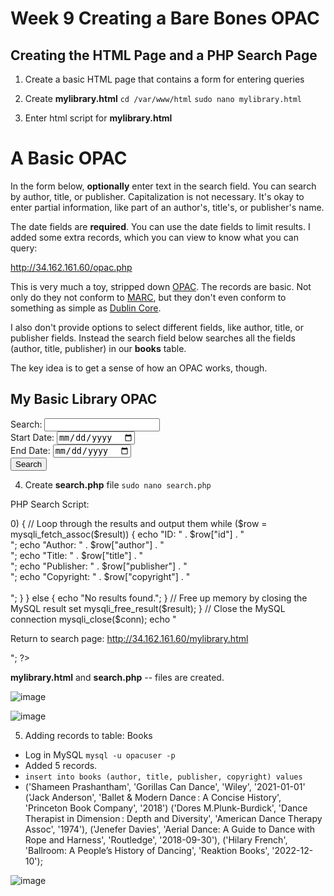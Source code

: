 # Week 9 Creating a Bare Bones OPAC

## Creating the HTML Page and a PHP Search Page

1. Create a basic HTML page that contains a form for entering queries

2. Create **mylibrary.html**      `cd /var/www/html`        `sudo nano mylibrary.html` 

3. Enter html script for **mylibrary.html**

<html>
<head>
<title>MySQL Server Example</title>
</head>
<body>

<h1>A Basic OPAC</h1>

<p>In the form below,
<b>optionally</b> enter text in the search field.
You can search by author, title, or publisher.
Capitalization is not necessary.
It's okay to enter partial information,
like part of an author's, title's, or publisher's name.</p>

<p>The date fields are <b>required</b>.
You can use the date fields to limit results.
I added some extra records,
which you can view to know what you can query:</p>

<p><a href="http://34.162.161.60/opac.php">http://34.162.161.60/opac.php</a></p>

<p>This is very much a toy,
stripped down
<a href="https://en.wikipedia.org/wiki/Online_public_access_catalog">OPAC</a>.
The records are basic.
Not only do they not conform to
<a href="https://www.loc.gov/marc/">MARC</a>,
but they don't even conform to something
as simple as
<a href="https://www.dublincore.org/">Dublin Core</a>.

<p>I also don't provide options
to select different fields,
like author, title, or publisher fields.
Instead the search field below searches
all the fields
(author, title, publisher)
in our <b>books</b> table.</p>

<p>The key idea is to get a sense
of how an OPAC works, though.</p>

<h2>My Basic Library OPAC</h2>
<form method="post" action="search.php">
    <label for="search">Search:</label>
    <input type="text" name="search" id="search">
    <br>
    <label for="start_date">Start Date:</label>
    <input type="date" name="start_date" id="start_date">
    <br>
    <label for="end_date">End Date:</label>
    <input type="date" name="end_date" id="end_date">
    <br>
    <input type="submit" value="Search">
</form>


</body>
</html>

 4. Create **search.php** file    `sudo nano search.php` 

 PHP Search Script:

 <?php
// Load MySQL credentials
require_once 'login.php';

// Establish connection
$conn = mysqli_connect($db_hostname, $db_username, $db_password) or
  die("Unable to connect");

// Open database
mysqli_select_db($conn, $db_database) or
  die("Could not open database '$db_database'");

// Check if search query was submitted
if (isset($_POST['search'])) {
    // Sanitize user input to prevent SQL injection attacks
    $search = mysqli_real_escape_string($conn, $_POST['search']);

    // Get the start and end dates for the date range
    $start_date = mysqli_real_escape_string($conn, $_POST['start_date']);
    $end_date = mysqli_real_escape_string($conn, $_POST['end_date']);

    // Build the MySQL query with a WHERE
    // clause that includes the date range filter
    $query = "SELECT * FROM books WHERE
        (author LIKE '%$search%' OR
        title LIKE '%$search%' OR
        publisher LIKE '%$search%') AND
        copyright BETWEEN '$start_date' AND '$end_date'";

    // Execute the query
    $result = mysqli_query($conn, $query);

    // Check if any results were returned
    if (mysqli_num_rows($result) > 0) {
        // Loop through the results and output them
        while ($row = mysqli_fetch_assoc($result)) {
            echo "ID: " . $row["id"] . "<br>";
            echo "Author: " . $row["author"] . "<br>";
            echo "Title: " . $row["title"] . "<br>";
            echo "Publisher: " . $row["publisher"] . "<br>";
            echo "Copyright: " . $row["copyright"] . "<br><br>";
        }
    } else {
        echo "No results found.";
    }

    // Free up memory by closing the MySQL result set
    mysqli_free_result($result);
}

// Close the MySQL connection
mysqli_close($conn);

echo "<p>Return to search page: <a href='http://34.162.161.60/mylibrary.html'>http://34.162.161.60/mylibrary.html</a></p>";

?>

**mylibrary.html** and **search.php** -- files are created.

![image](https://github.com/angela-ren/syslib2024/assets/58860495/eacb612b-d0a5-4c10-bf69-8af576aa9fe3)


![image](https://github.com/angela-ren/syslib2024/assets/58860495/b97df836-90fb-455d-a079-5faf319d64e2)

5. Adding records to table: Books

- Log in MySQL  `mysql -u opacuser -p`
- Added 5 records.
- `insert into books (author, title, publisher, copyright) values`
- ('Shameen Prashantham', 'Gorillas Can Dance', 'Wiley', '2021-01-01'
  ('Jack Anderson', 'Ballet & Modern Dance : A Concise History', 'Princeton Book Company', '2018')
  ('Dores M.Plunk-Burdick', 'Dance Therapist in Dimension : Depth and Diversity', 'American Dance Therapy Assoc', '1974'),
  ('Jenefer Davies', 'Aerial Dance: A Guide to Dance with Rope and Harness', 'Routledge', '2018-09-30'),
  ('Hilary French', 'Ballroom: A People’s History of Dancing', 'Reaktion Books', '2022-12-10');

![image](https://github.com/angela-ren/syslib2024/assets/58860495/ca06fee5-a023-46b7-8286-138340bcb814)


















